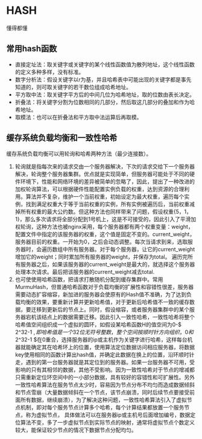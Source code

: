# HASH
懂得都懂
## 常用hash函数
+ 直接定址法：取关键字或关键字的某个线性函数值为散列地址，这个线性函数的定义多种多样，没有标准。
+ 数字分析法：假设关键字以r为基，并且哈希表中可能出现的关键字都是事先知道的，则可取关键字的若干数位组成哈希地址。
+ 平方取中法：取关键字平方后的中间几位为哈希地址，取的位数由表长决定。
+ 折叠法：将关键字分割为位数相同的几部分，然后取这几部分的叠加和作为哈希地址。
+ 取模法：也可以在折叠法和平方取中法运算后再取模。

## 缓存系统负载均衡和一致性哈希
缓存系统负载均衡可以用轮询和哈希两种方法（最少连接数）。
1. 轮询就是指每次来的请求交由一个服务器解决，下次的请求交给下一个服务器解决，轮询整个服务器集群。优点就是实现简单，但服务器可能处于不同的硬件环境下，性能和网络环境的差异被简单的忽略了，因此，提出了一种改进的加权轮询算法，可以根据硬件性能配置实例负载的权重，达到资源的合理利用。算法并不复杂，维护一个当前权重，初始设定为最大权重，遍历每个实例，找到满足权重大于等于当前权重的实例，所有实例被遍历后，当前权重减掉所有权重的最大公约数。但这种方法也同样带来了问题，假设权重{5，1，1}，那么多次请求将全部分配到1号机上，这是不可接受的，因此引入了平滑加权轮询，这种方法也被nginx采用，每个服务器都有两个权重变量：weight，配置文件中指定的该服务器的权重，这个值是固定不变的。current_weight，服务器目前的权重。一开始为0，之后会动态调整。每次当请求到来，选取服务器时，会遍历数组中所有服务器。对于每个服务器，让它的current_weight增加它的weight；同时累加所有服务器的weight，并保存为total。
遍历完所有服务器之后，如果该服务器的current_weight是最大的，就选择这个服务器处理本次请求。最后把该服务器的current_weight减去total.
2. 也可使使用哈希函数，把请求打散随机分配到缓存集群中。常用MurmuHash，但普通哈希函数对于负载均衡的扩展性和容错性很差，服务器需要动态扩容缩容，新加进的服务器会使原有的Hash值不准确，为了达到负载均衡的效果，要重新计算并更新哈希值，对于更新后哈希值不一致的缓存数据，要迁移到更新后的节点上。同时，假设缩容，或者服务器集群中的某个服务器宕机该结点上的数据需要迁移。因此引入一致性哈希，一致性哈希将整个哈希值空间组织成一个虚拟的圆环，如假设某哈希函数H的值空间为0-$ 2^32-1 $,即哈希值是一个32位无符号整数，整个空间按顺时针方向组织，0和$ 2^32-1 $在0重合，选择服务器的ip或主机作为关键字进行哈希，这样每台机器就能确定其在哈希环上的位置，使用算法定位数据访问相应服务器，将数据key使用相同的函数计算出hash值，并确定此数据在换上的位置，沿环顺时针走，遇到的第一台服务器就是其定位到的服务器。如果一台服务器不可用，受影响的只有其相邻的数据，其他不受影响。因为一致性哈希对于节点的增减都只需重新定位环空间中的一小部分数据，具有较好的容错性和可扩展性。另外一致性哈希算法在服务节点太少时，容易因为节点分布不均匀而造成数据倾斜和节点雪崩（大量数据倾斜在一个节点，该节点崩溃，同时后续节点要接受前面所有数据，继续崩溃），为了解决这种问题，一致性哈希算法引入了虚拟节点机制，即对每个服务节点计算多个哈希，每个计算结果都放置一个服务节点，称为虚拟节点， 具体做法可以在服务器ip或主机号后面增加编号，数据定位算法不变，多了一步虚拟节点到实际节点的映射，通常将虚拟节点个数定义较大，能保证较少节点的情况下数据节点分配均匀。
